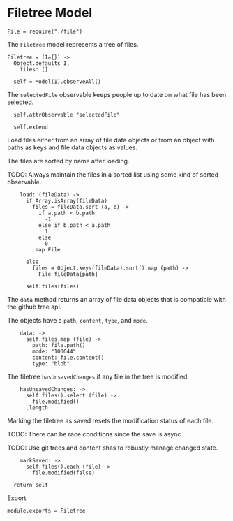 Filetree Model
==============

    File = require("./file")

The `Filetree` model represents a tree of files.

    Filetree = (I={}) ->
      Object.defaults I,
        files: []
    
      self = Model(I).observeAll()

The `selectedFile` observable keeps people up to date on what file has been
selected.

      self.attrObservable "selectedFile"
    
      self.extend
        
Load files either from an array of file data objects or from an object with
paths as keys and file data objects as values.

The files are sorted by name after loading.

TODO: Always maintain the files in a sorted list using some kind of sorted
observable.

        load: (fileData) ->
          if Array.isArray(fileData)
            files = fileData.sort (a, b) ->
              if a.path < b.path
                -1
              else if b.path < a.path
                1
              else
                0
            .map File
    
          else
            files = Object.keys(fileData).sort().map (path) ->
              File fileData[path]
    
          self.files(files)

The `data` method returns an array of file data objects that is compatible with
the github tree api.

The objects have a `path`, `content`, `type`, and `mode`.

        data: ->
          self.files.map (file) ->
            path: file.path()
            mode: "100644"
            content: file.content()
            type: "blob"

The filetree `hasUnsavedChanges` if any file in the tree is modified.

        hasUnsavedChanges: ->
          self.files().select (file) ->
            file.modified()
          .length

Marking the filetree as saved resets the modification status of each file.

TODO: There can be race conditions since the save is async.

TODO: Use git trees and content shas to robustly manage changed state.

        markSaved: ->
          self.files().each (file) ->
            file.modified(false)
    
      return self

Export

    module.exports = Filetree